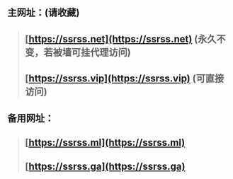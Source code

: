 ## 主网址：(请收藏)
> ## **[https://ssrss.net](https://ssrss.net)** (永久不变，若被墙可挂代理访问)
> ## **[https://ssrss.vip](https://ssrss.vip)** (可直接访问)
## 备用网址：
> ## **[https://ssrss.ml](https://ssrss.ml)**
> ## **[https://ssrss.ga](https://ssrss.ga)**
